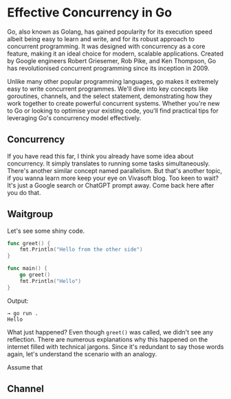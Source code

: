 # Effective Concurrency in Go

Go, also known as Golang, has gained popularity for its execution speed albeit
being easy to learn and write, and for its robust approach to concurrent
programming. It was designed with concurrency as a core feature, making it an
ideal choice for modern, scalable applications. Created by Google engineers
Robert Griesemer, Rob Pike, and Ken Thompson, Go has revolutionised concurrent
programming since its inception in 2009. 

Unlike many other popular programming languages, go makes it extremely easy to
write concurrent programmes. We'll dive into key concepts like goroutines,
channels, and the select statement, demonstrating how they work together to
create powerful concurrent systems. Whether you're new to Go or looking to
optimise your existing code, you'll find practical tips for leveraging Go's
concurrency model effectively.

## Concurrency
If you have read this far, I think you already have some idea about concurrency.
It simply translates to running some tasks simultaneously. There's another
similar concept named parallelism. But that's another topic, if you wanna learn
more keep your eye on Vivasoft blog. Too keen to wait? It's just a Google search
or ChatGPT prompt away. Come back here after you do that.

## Waitgroup
Let's see some shiny code.

```go
func greet() {
	fmt.Println("Hello from the other side")
}

func main() {
	go greet()
	fmt.Println("Hello")
}
```

Output:
```shell
→ go run .
Hello
```

What just happened? Even though `greet()` was called, we didn't see any
reflection. There are numerous explanations why this happened on the internet
filled with technical jargons. Since it's redundant to say those words again,
let's understand the scenario with an analogy.

Assume that 
## Channel